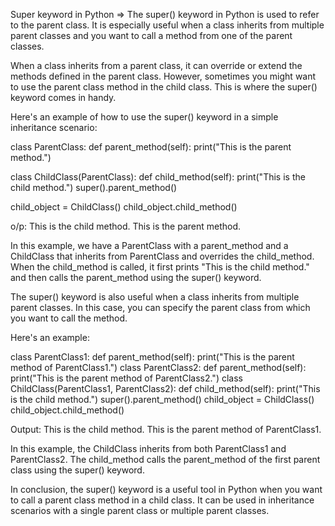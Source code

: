 Super keyword in Python =>
The super() keyword in Python is used to refer to the parent class. It is especially useful when a class inherits from multiple parent classes and you want to call a method from one of the parent classes.

When a class inherits from a parent class, it can override or extend the methods defined in the parent class. However, sometimes you might want to use the parent class method in the child class. This is where the super() keyword comes in handy.

Here's an example of how to use the super() keyword in a simple inheritance scenario:

class ParentClass:
    def parent_method(self):
        print("This is the parent method.")

class ChildClass(ParentClass):
    def child_method(self):
        print("This is the child method.")
        super().parent_method()

child_object = ChildClass()
child_object.child_method()

o/p:
This is the child method.
This is the parent method.


In this example, we have a ParentClass with a parent_method and a ChildClass that inherits from ParentClass and overrides the child_method. When the child_method is called, it first prints "This is the child method." and then calls the parent_method using the super() keyword.

The super() keyword is also useful when a class inherits from multiple parent classes. In this case, you can specify the parent class from which you want to call the method.

Here's an example:

class ParentClass1:
    def parent_method(self):
        print("This is the parent method of ParentClass1.")
class ParentClass2:
    def parent_method(self):
        print("This is the parent method of ParentClass2.")
class ChildClass(ParentClass1, ParentClass2):
    def child_method(self):
        print("This is the child method.")
        super().parent_method()
child_object = ChildClass()
child_object.child_method()

Output:
This is the child method.
This is the parent method of ParentClass1.

In this example, the ChildClass inherits from both ParentClass1 and ParentClass2. The child_method calls the parent_method of the first parent class using the super() keyword.

In conclusion, the super() keyword is a useful tool in Python when you want to call a parent class method in a child class. It can be used in inheritance scenarios with a single parent class or multiple parent classes.